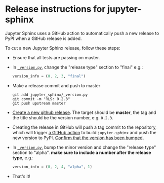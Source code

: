 # Release instructions for jupyter-sphinx

Jupyter Sphinx uses a GitHub action to automatically push a new release to
PyPI when a GitHub release is added.

To cut a new Jupyter Sphinx release, follow these steps:

- Ensure that all tests are passing on master.

- In [`_version.py`](https://github.com/jupyter/jupyter-sphinx/blob/master/jupyter_sphinx/_version.py),
  change the "release type" section to "final" e.g.:

  ```python
  version_info = (0, 2, 3, "final")
  ```

- Make a release commit and push to master

  ```
  git add jupyter_sphinx/_version.py
  git commit -m "RLS: 0.2.3"
  git push upstream master
  ```

- [Create a new github release](https://github.com/jupyter/jupyter-sphinx/releases/new).
  The target should be **master**, the tag and the title should be the version number,
  e.g. `0.2.3`.

- Creating the release in GitHub will push a tag commit to the repository, which will
  trigger [a GitHub action](https://github.com/jupyter/jupyter-sphinx/blob/master/.github/workflows/artifacts.yml)
  to build `jupyter-sphinx` and push the new version to PyPI.
  [Confirm that the version has been bumped](https://pypi.org/project/jupyter-sphinx/).

- In [`_version.py`](https://github.com/jupyter/jupyter-sphinx/blob/master/jupyter_sphinx/_version.py),
  bump the minor version and change the "release type" section to "alpha". **make sure to
  include a number after the release type**, e.g.:

  ```python
  version_info = (0, 2, 4, "alpha", 1)
  ```

- That's it!
